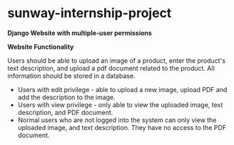 # sunway-internship-project
**Django Website with multiple-user permissions**

**Website Functionality**

Users should be able to upload an image of a product, enter the product's text description, and upload a pdf document related to the product. All information should be stored in a database.

* Users with edit privilege - able to upload a new image, upload PDF and add the description to the image.
* Users with view privilege - only able to view the uploaded image, text description, and PDF document.
* Normal users who are not logged into the system can only view the uploaded image, and text description. They have no access to the PDF document.
